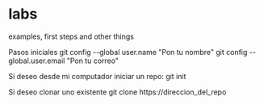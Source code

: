 # labs
examples, first steps and other things

Pasos iniciales
git config --global user.name "Pon tu nombre"
git config --global.user.email "Pon tu correo"

Si deseo desde mi computador iniciar un repo:
git init

Si deseo clonar uno existente
git clone https://direccion_del_repo
